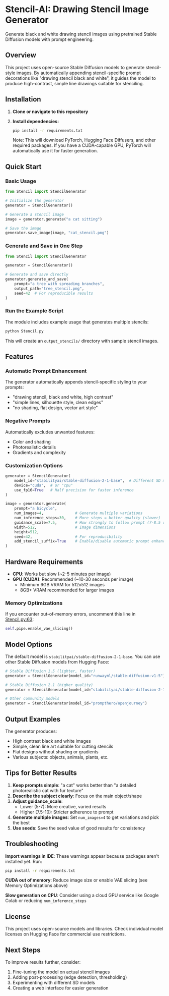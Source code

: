 # Stencil-AI: Drawing Stencil Image Generator

Generate black and white drawing stencil images using pretrained Stable Diffusion models with prompt engineering.

## Overview

This project uses open-source Stable Diffusion models to generate stencil-style images. By automatically appending stencil-specific prompt decorations like "drawing stencil black and white", it guides the model to produce high-contrast, simple line drawings suitable for stenciling.

## Installation

1. **Clone or navigate to this repository**

2. **Install dependencies:**
   ```bash
   pip install -r requirements.txt
   ```

   Note: This will download PyTorch, Hugging Face Diffusers, and other required packages. If you have a CUDA-capable GPU, PyTorch will automatically use it for faster generation.

## Quick Start

### Basic Usage

```python
from Stencil import StencilGenerator

# Initialize the generator
generator = StencilGenerator()

# Generate a stencil image
image = generator.generate("a cat sitting")

# Save the image
generator.save_image(image, "cat_stencil.png")
```

### Generate and Save in One Step

```python
from Stencil import StencilGenerator

generator = StencilGenerator()

# Generate and save directly
generator.generate_and_save(
    prompt="a tree with spreading branches",
    output_path="tree_stencil.png",
    seed=42  # For reproducible results
)
```

### Run the Example Script

The module includes example usage that generates multiple stencils:

```bash
python Stencil.py
```

This will create an `output_stencils/` directory with sample stencil images.

## Features

### Automatic Prompt Enhancement

The generator automatically appends stencil-specific styling to your prompts:
- "drawing stencil, black and white, high contrast"
- "simple lines, silhouette style, clean edges"
- "no shading, flat design, vector art style"

### Negative Prompts

Automatically excludes unwanted features:
- Color and shading
- Photorealistic details
- Gradients and complexity

### Customization Options

```python
generator = StencilGenerator(
    model_id="stabilityai/stable-diffusion-2-1-base",  # Different SD model
    device="cuda",  # or "cpu"
    use_fp16=True   # Half precision for faster inference
)

image = generator.generate(
    prompt="a bicycle",
    num_images=4,              # Generate multiple variations
    num_inference_steps=30,    # More steps = better quality (slower)
    guidance_scale=7.5,        # How strongly to follow prompt (7-8.5 recommended)
    width=512,                 # Image dimensions
    height=512,
    seed=42,                   # For reproducibility
    add_stencil_suffix=True    # Enable/disable automatic prompt enhancement
)
```

## Hardware Requirements

- **CPU**: Works but slow (~2-5 minutes per image)
- **GPU (CUDA)**: Recommended (~10-30 seconds per image)
  - Minimum 6GB VRAM for 512x512 images
  - 8GB+ VRAM recommended for larger images

### Memory Optimizations

If you encounter out-of-memory errors, uncomment this line in [Stencil.py:63](Stencil.py#L63):

```python
self.pipe.enable_vae_slicing()
```

## Model Options

The default model is `stabilityai/stable-diffusion-2-1-base`. You can use other Stable Diffusion models from Hugging Face:

```python
# Stable Diffusion 1.5 (lighter, faster)
generator = StencilGenerator(model_id="runwayml/stable-diffusion-v1-5")

# Stable Diffusion 2.1 (higher quality)
generator = StencilGenerator(model_id="stabilityai/stable-diffusion-2-1")

# Other community models
generator = StencilGenerator(model_id="prompthero/openjourney")
```

## Output Examples

The generator produces:
- High contrast black and white images
- Simple, clean line art suitable for cutting stencils
- Flat designs without shading or gradients
- Various subjects: objects, animals, plants, etc.

## Tips for Better Results

1. **Keep prompts simple**: "a cat" works better than "a detailed photorealistic cat with fur texture"
2. **Describe the subject clearly**: Focus on the main object/shape
3. **Adjust guidance_scale**:
   - Lower (5-7): More creative, varied results
   - Higher (7.5-10): Stricter adherence to prompt
4. **Generate multiple images**: Set `num_images=4` to get variations and pick the best
5. **Use seeds**: Save the seed value of good results for consistency

## Troubleshooting

**Import warnings in IDE**: These warnings appear because packages aren't installed yet. Run:
```bash
pip install -r requirements.txt
```

**CUDA out of memory**: Reduce image size or enable VAE slicing (see Memory Optimizations above)

**Slow generation on CPU**: Consider using a cloud GPU service like Google Colab or reducing `num_inference_steps`

## License

This project uses open-source models and libraries. Check individual model licenses on Hugging Face for commercial use restrictions.

## Next Steps

To improve results further, consider:
1. Fine-tuning the model on actual stencil images
2. Adding post-processing (edge detection, thresholding)
3. Experimenting with different SD models
4. Creating a web interface for easier generation
